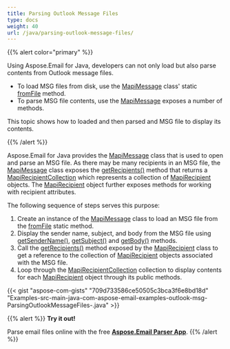 ```yaml
---
title: Parsing Outlook Message Files
type: docs
weight: 40
url: /java/parsing-outlook-message-files/
---
```


{{% alert color="primary" %}} 

Using Aspose.Email for Java, developers can not only load but also parse contents from Outlook message files.

- To load MSG files from disk, use the [MapiMessage](https://apireference.aspose.com/java/email/com.aspose.email/MapiMessage) class' static [fromFile](https://apireference.aspose.com/java/email/com.aspose.email/MapiMessage#fromFile\(java.lang.String\)) method.
- To parse MSG file contents, use the [MapiMessage](https://apireference.aspose.com/java/email/com.aspose.email/MapiMessage) exposes a number of methods.

This topic shows how to loaded and then parsed and MSG file to display its contents.

{{% /alert %}} 

Aspose.Email for Java provides the [MapiMessage](https://apireference.aspose.com/java/email/com.aspose.email/MapiMessage) class that is used to open and parse an MSG file. As there may be many recipients in an MSG file, the [MapiMessage](https://apireference.aspose.com/java/email/com.aspose.email/MapiMessage) class exposes the [getRecipients()](https://apireference.aspose.com/java/email/com.aspose.email/MapiMessageItemBase#getRecipients\(\)) method that returns a [MapiRecipientCollection](https://apireference.aspose.com/java/email/com.aspose.email/MapiRecipientCollection) which represents a collection of [MapiRecipient](https://apireference.aspose.com/java/email/com.aspose.email/MapiRecipient) objects. The [MapiRecipient](https://apireference.aspose.com/java/email/com.aspose.email/MapiRecipient) object further exposes methods for working with recipient attributes.

The following sequence of steps serves this purpose:

1. Create an instance of the [MapiMessage](https://apireference.aspose.com/java/email/com.aspose.email/MapiMessage) class to load an MSG file from the [fromFile](https://apireference.aspose.com/java/email/com.aspose.email/MapiMessage#fromFile\(java.lang.String\)) static method.
1. Display the sender name, subject, and body from the MSG file using [getSenderName()](https://apireference.aspose.com/java/email/com.aspose.email/MapiMessage#getSenderName\(\)), [getSubject()](https://apireference.aspose.com/java/email/com.aspose.email/MapiMessageItemBase#getSubject\(\)) and [getBody()](https://apireference.aspose.com/java/email/com.aspose.email/MapiMessage#getBody\(\)) methods.
1. Call the [getRecipients()](https://apireference.aspose.com/java/email/com.aspose.email/MapiMessageItemBase#getRecipients\(\)) method exposed by the [MapiRecipient](https://apireference.aspose.com/java/email/com.aspose.email/MapiRecipient) class to get a reference to the collection of [MapiRecipient](https://apireference.aspose.com/java/email/com.aspose.email/MapiRecipient) objects associated with the MSG file.
1. Loop through the [MapiRecipientCollection](https://apireference.aspose.com/java/email/com.aspose.email/MapiRecipientCollection) collection to display contents for each [MapiRecipient](https://apireference.aspose.com/java/email/com.aspose.email/MapiRecipient) object through its public methods.



{{< gist "aspose-com-gists" "709d733586ce50505c3bca3f6e8bd18d" "Examples-src-main-java-com-aspose-email-examples-outlook-msg-ParsingOutlookMessageFiles-.java" >}}

{{% alert %}}
**Try it out!**

Parse email files online with the free [**Aspose.Email Parser App**](https://products.aspose.app/email/parser).
{{% /alert %}}
